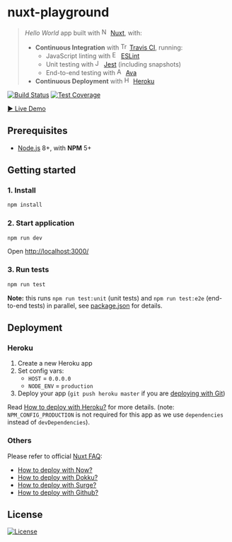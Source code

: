 nuxt-playground
===============

> *Hello World* app built with <img alt="Nuxt" src="https://nuxtjs.org/favicon.ico" height="16"> [Nuxt], with:
> - **Continuous Integration** with <img alt="Travis CI" src="https://cdn.travis-ci.org/images/favicon-076a22660830dc325cc8ed70e7146a59.png" height="16"> [Travis CI], running:
>   - JavaScript linting with <img alt="ESLint" src="http://eslint.org/img/favicon.512x512.png" height="16"> [ESLint]
>   - Unit testing with <img alt="Jest" src="https://facebook.github.io/jest/img/favicon/favicon.ico" height="16"> [Jest] (including snapshots)
>   - End-to-end testing with <img alt="Ava" src="https://github.com/avajs/ava/raw/master/media/logo.png" height="16"> [Ava]
> - **Continuous Deployment** with <img alt="Heroku" src="https://www.herokucdn.com/favicon.ico" height="16"> [Heroku]

[![Build Status](https://travis-ci.org/amercier/nuxt-playground.svg?branch=master)](https://travis-ci.org/amercier/nuxt-playground)
[![Test Coverage](https://img.shields.io/codecov/c/github/amercier/nuxt-playground/master.svg)](https://codecov.io/github/amercier/nuxt-playground?branch=master)

[▶ Live Demo](https://nuxt-playground.herokuapp.com/)

Prerequisites
-------------

- [Node.js] 8+, with **NPM** 5+

Getting started
---------------

### 1. Install

```sh
npm install
```

### 2. Start application

```sh
npm run dev
```

Open <http://localhost:3000/>

### 3. Run tests

```sh
npm run test
```

**Note:** this runs `npm run test:unit` (unit tests) and `npm run test:e2e` (end-to-end tests) in parallel, see [package.json] for details.

Deployment
----------

### Heroku

1. Create a new Heroku app
2. Set config vars:
   - `HOST` = `0.0.0.0`
   - `NODE_ENV` = `production`
3. Deploy your app (`git push heroku master` if you are [deploying with Git](https://devcenter.heroku.com/articles/git))

Read [How to deploy with Heroku?](https://nuxtjs.org/faq/heroku-deployment) for more details. (note: `NPM_CONFIG_PRODUCTION` is not required for this app as we use `dependencies` instead of `devDependencies`).

### Others

Please refer to official [Nuxt FAQ]:
- [How to deploy with Now?](https://nuxtjs.org/faq/now-deployment)
- [How to deploy with Dokku?](https://nuxtjs.org/faq/dokku-deployment)
- [How to deploy with Surge?](https://nuxtjs.org/faq/surge-deployment)
- [How to deploy with Github?](https://nuxtjs.org/faq/github-pages)

License
-------

[![License](https://img.shields.io/github/license/amercier/nuxt-playground.svg)](./LICENSE.md)

[Nuxt]: https://nuxtjs.org/
[Nuxt FAQ]: https://nuxtjs.org/faq/
[Travis CI]: https://travis-ci.org/
[ESLint]: https://eslint.org/
[Jest]: https://facebook.github.io/jest/
[Ava]: https://ava.li/
[Heroku]: https://www.heroku.com/
[Node.js]: https://nodejs.org/en/
[package.json]: [./package.json]
